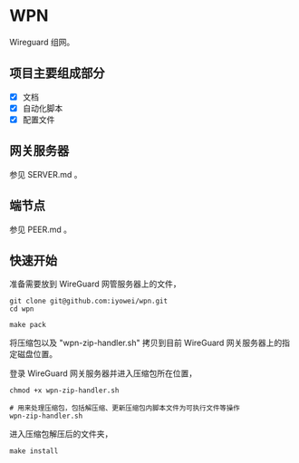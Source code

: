 # WPN

Wireguard 组网。

## 项目主要组成部分

- [X] 文档
- [X] 自动化脚本
- [X] 配置文件

## 网关服务器

参见 SERVER.md 。

## 端节点

参见 PEER.md 。

## 快速开始

准备需要放到 WireGuard 网管服务器上的文件，
```shell
git clone git@github.com:iyowei/wpn.git
cd wpn

make pack
```

将压缩包以及 "wpn-zip-handler.sh" 拷贝到目前 WireGuard 网关服务器上的指定磁盘位置。

登录 WireGuard 网关服务器并进入压缩包所在位置，
```shell
chmod +x wpn-zip-handler.sh

# 用来处理压缩包，包括解压缩、更新压缩包内脚本文件为可执行文件等操作
wpn-zip-handler.sh
```

进入压缩包解压后的文件夹，
```shell
make install
```

